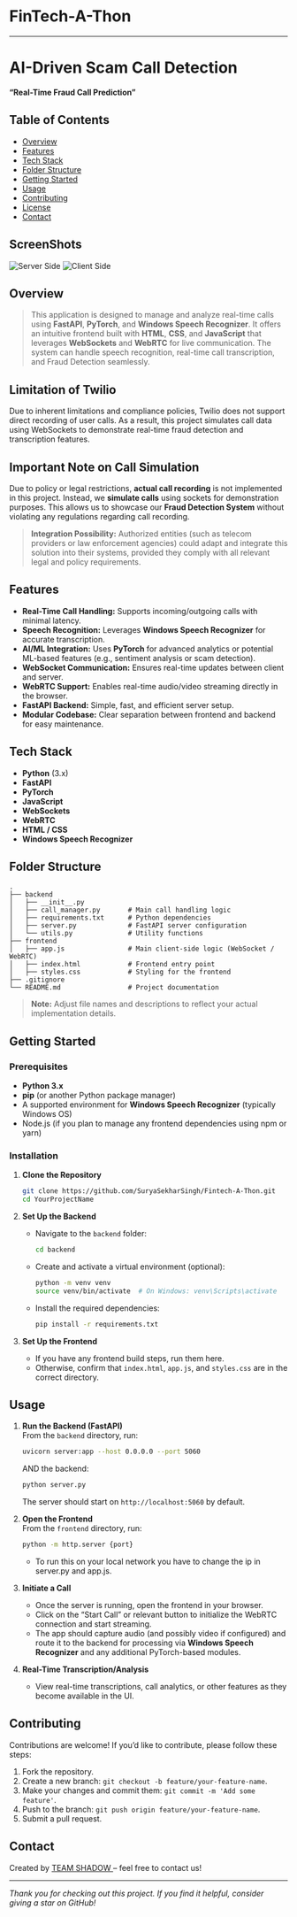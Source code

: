 # FinTech-A-Thon
---

# AI-Driven Scam Call Detection 
**“Real-Time Fraud Call Prediction”**

## Table of Contents
- [Overview](#overview)  
- [Features](#features)  
- [Tech Stack](#tech-stack)  
- [Folder Structure](#folder-structure)  
- [Getting Started](#getting-started)  
- [Usage](#usage)  
- [Contributing](#contributing)  
- [License](#license)  
- [Contact](#contact)

## ScreenShots
![Server Side](images/Screenshot%202025-02-22%20121332.jpg)
![Client Side](images/Screenshot%202025-02-22%20121421.jpg)


## Overview

> This application is designed to manage and analyze real-time calls using **FastAPI**, **PyTorch**, and **Windows Speech Recognizer**. It offers an intuitive frontend built with **HTML**, **CSS**, and **JavaScript** that leverages **WebSockets** and **WebRTC** for live communication. The system can handle speech recognition, real-time call transcription, and Fraud Detection seamlessly.

## Limitation of Twilio

Due to inherent limitations and compliance policies, Twilio does not support direct recording of user calls. As a result, this project simulates call data using WebSockets to demonstrate real-time fraud detection and transcription features.

## Important Note on Call Simulation

Due to policy or legal restrictions, **actual call recording** is not implemented in this project. Instead, we **simulate calls** using sockets for demonstration purposes. This allows us to showcase our **Fraud Detection System** without violating any regulations regarding call recording.

> **Integration Possibility:** Authorized entities (such as telecom providers or law enforcement agencies) could adapt and integrate this solution into their systems, provided they comply with all relevant legal and policy requirements.

## Features
- **Real-Time Call Handling:** Supports incoming/outgoing calls with minimal latency.  
- **Speech Recognition:** Leverages **Windows Speech Recognizer** for accurate transcription.  
- **AI/ML Integration:** Uses **PyTorch** for advanced analytics or potential ML-based features (e.g., sentiment analysis or scam detection).  
- **WebSocket Communication:** Ensures real-time updates between client and server.  
- **WebRTC Support:** Enables real-time audio/video streaming directly in the browser.  
- **FastAPI Backend:** Simple, fast, and efficient server setup.  
- **Modular Codebase:** Clear separation between frontend and backend for easy maintenance.

## Tech Stack
- **Python** (3.x)  
- **FastAPI**  
- **PyTorch**  
- **JavaScript**  
- **WebSockets**  
- **WebRTC**  
- **HTML / CSS**  
- **Windows Speech Recognizer**  

## Folder Structure

```
.
├── backend
│   ├── __init__.py
│   ├── call_manager.py       # Main call handling logic
│   ├── requirements.txt      # Python dependencies
│   ├── server.py             # FastAPI server configuration
│   └── utils.py              # Utility functions
├── frontend
│   ├── app.js                # Main client-side logic (WebSocket / WebRTC)
│   ├── index.html            # Frontend entry point
│   ├── styles.css            # Styling for the frontend
├── .gitignore
└── README.md                 # Project documentation
```

> **Note:** Adjust file names and descriptions to reflect your actual implementation details.

## Getting Started

### Prerequisites
- **Python 3.x**  
- **pip** (or another Python package manager)  
- A supported environment for **Windows Speech Recognizer** (typically Windows OS)  
- Node.js (if you plan to manage any frontend dependencies using npm or yarn)

### Installation

1. **Clone the Repository**  
   ```bash
   git clone https://github.com/SuryaSekharSingh/Fintech-A-Thon.git
   cd YourProjectName
   ```

2. **Set Up the Backend**  
   - Navigate to the `backend` folder:  
     ```bash
     cd backend
     ```
   - Create and activate a virtual environment (optional):  
     ```bash
     python -m venv venv
     source venv/bin/activate  # On Windows: venv\Scripts\activate
     ```
   - Install the required dependencies:  
     ```bash
     pip install -r requirements.txt
     ```

3. **Set Up the Frontend**  
   - If you have any frontend build steps, run them here.  
   - Otherwise, confirm that `index.html`, `app.js`, and `styles.css` are in the correct directory.

## Usage

1. **Run the Backend (FastAPI)**  
   From the `backend` directory, run:
   ```bash
   uvicorn server:app --host 0.0.0.0 --port 5060
   ```
   AND the backend:
   ```bash
   python server.py
   ```
   The server should start on `http://localhost:5060` by default.

2. **Open the Frontend**  
     From the `frontend` directory, run:
      ```bash
      python -m http.server {port}
      ```
      - To run this on your local network you have to change the ip in server.py and app.js.


3. **Initiate a Call**  
   - Once the server is running, open the frontend in your browser.  
   - Click on the “Start Call” or relevant button to initialize the WebRTC connection and start streaming.  
   - The app should capture audio (and possibly video if configured) and route it to the backend for processing via **Windows Speech Recognizer** and any additional PyTorch-based modules.

4. **Real-Time Transcription/Analysis**  
   - View real-time transcriptions, call analytics, or other features as they become available in the UI.

## Contributing
Contributions are welcome! If you’d like to contribute, please follow these steps:
1. Fork the repository.  
2. Create a new branch: `git checkout -b feature/your-feature-name`.  
3. Make your changes and commit them: `git commit -m 'Add some feature'`.  
4. Push to the branch: `git push origin feature/your-feature-name`.  
5. Submit a pull request.
   

## Contact
Created by [ TEAM SHADOW ](https://github.com/SuryaSekharSingh) – feel free to contact us!  

---

*Thank you for checking out this project. If you find it helpful, consider giving a star on GitHub!*
